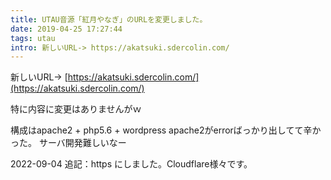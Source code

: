```yaml
---
title: UTAU音源「紅月やなぎ」のURLを変更しました。
date: 2019-04-25 17:27:44
tags: utau
intro: 新しいURL-> https://akatsuki.sdercolin.com/
---
```


新しいURL-> [https://akatsuki.sdercolin.com/](https://akatsuki.sdercolin.com/)

特に内容に変更はありませんがｗ

構成はapache2 + php5.6 + wordpress
apache2がerrorばっかり出してて辛かった。
サーバ開発難しいなー


2022-09-04 追記：https にしました。Cloudflare様々です。
